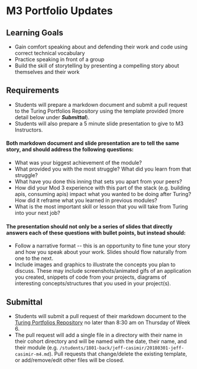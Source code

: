 # M3 Portfolio Updates

## Learning Goals

* Gain comfort speaking about and defending their work and code using correct technical vocabulary
* Practice speaking in front of a group
* Build the skill of storytelling by presenting a compelling story about themselves and their work

## Requirements

* Students will prepare a markdown document and submit a pull request to the Turing Portfolios Repository using the template provided (more detail below under ***Submittal***).
* Students will also prepare a 5 minute slide presentation to give to M3 Instructors.

#### Both markdown document and slide presentation are to tell the same story, and should address the following questions:

* What was your biggest achievement of the module?
* What provided you with the most struggle? What did you learn from that struggle?
* What have you done this inning that sets you apart from your peers?
* How did your Mod 3 experience with this part of the stack (e.g. building apis, consuming apis) impact what you wanted to be doing after Turing? How did it reframe what you learned in previous modules?
* What is the most important skill or lesson that you will take from Turing into your next job?

#### The presentation should not only be a series of slides that directly answers each of these questions with bullet points, but instead should:

* Follow a narrative format -- this is an opportunity to fine tune your story and how you speak about your work. Slides should flow naturally from one to the next.
* Include images and graphics to illustrate the concepts you plan to discuss. These may include screenshots/animated gifs of an application you created, snippets of code from your projects, diagrams of interesting concepts/structures that you used in your project(s).

## Submittal

* Students will submit a pull request of their markdown document to the [Turing Portfolios Repository](https://github.com/turingschool/portfolios) no later than 8:30 am on Thursday of Week 6.
* The pull request will add a single file in a directory with their name in their cohort directory and will be named with the date, their name, and their module (e.g. `/students/1801-back/jeff-casimir/20180301-jeff-casimir-m4.md`). Pull requests that change/delete the existing template, or add/remove/edit other files will be closed.
